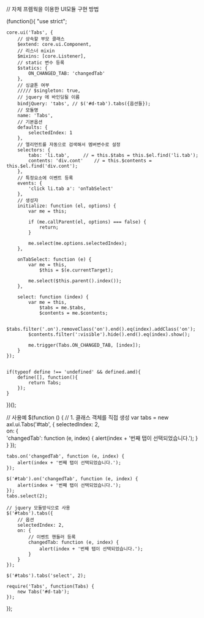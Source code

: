 // 자체 프렘웍을 이용한 UI모듈 구현 방법

(function(){
    "use strict"; 
 
    core.ui('Tabs', {    
        // 상속할 부모 클래스
        $extend: core.ui.Component,
        // 리스너 mixin
        $mixins: [core.Listener],
        // static 변수 등록
        $statics: { 
            ON_CHANGED_TAB: 'changedTab' 
        },
        // 싱글톤 여부
        ///// $singleton: true, 
        // jquery 에 바인딩될 이름
        bindjQuery: 'tabs',	// $('#d-tab').tabs({옵션들});
        // 모듈명
        name: 'Tabs', 
        // 기본옵션
        defaults: { 
            selectedIndex: 1
        },
        // 엘리먼트를 자동으로 검색해서 멤버변수로 설정
        selectors: {
            tabs: 'li.tab',     // = this.$tabs = this.$el.find('li.tab');
            contents: 'div.cont'    // = this.$contents = this.$el.find('div.cont');
        },
        // 특정요소에 이벤트 등록
        events: {
            'click li.tab a': 'onTabSelect' 
        },
        // 생성자
        initialize: function (el, options) { 
            var me = this;
 
            if (me.callParent(el, options) === false) {
                return;
            } 
 
            me.select(me.options.selectedIndex);
        },

        onTabSelect: function (e) {
            var me = this, 
                $this = $(e.currentTarget);
 
            me.select($this.parent().index());
        },
 
        select: function (index) {
            var me = this,
                $tabs = me.$tabs,
                $contents = me.$contents; 

            $tabs.filter('.on').removeClass('on').end().eq(index).addClass('on');
            $contents.filter(':visible').hide().end().eq(index).show();
 
            me.trigger(Tabs.ON_CHANGED_TAB, [index]); 
        }
    });
    

    if(typeof define !== 'undefined' && defined.amd){
        define([], function(){
            return Tabs;
        });
    }
 
})();

// 사용예
$(function () {
    // 1. 클래스 객체를 직접 생성
    var tabs = new axl.ui.Tabs('#tab', {
        selectedIndex: 2,	
        on: {					
            'changedTab': function (e, index) {
                alert(index + '번째 탭이 선택되었습니다.');
            }
        }
    });

    tabs.on('changedTab', function (e, index) { 
        alert(index + '번째 탭이 선택되었습니다.');
    });

    $('#tab').on('changedTab', function (e, index) {
        alert(index + '번째 탭이 선택되었습니다.');
    });
    tabs.select(2); 

    // jquery 모듈방식으로 사용
    $('#tabs').tabs({
        // 옵션
        selectedIndex: 2,
        on: {
            // 이벤트 핸들러 등록
            changedTab: function (e, index) {
                alert(index + '번째 탭이 선택되었습니다.');
            }
        }
    });

    $('#tabs').tabs('select', 2);

    require('Tabs', function(Tabs) {
        new Tabs('#d-tab');
    });
});
